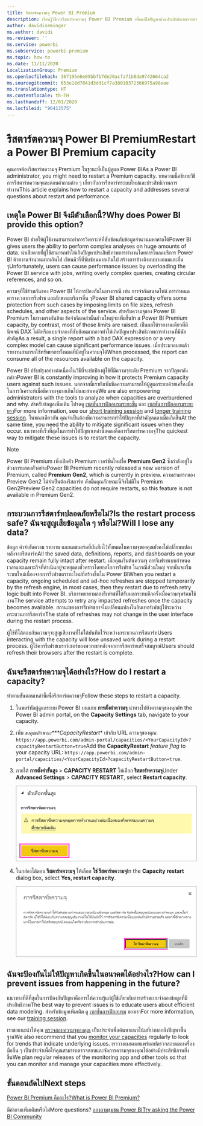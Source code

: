 ```yaml
---
title: รีสตาร์ตความจุ Power BI Premium
description: เรียนรู้วิธีการรีสตาร์ทความจุ Power BI Premium เพื่อแก้ไขปัญหาด้านประสิทธิภาพการทำงาน
author: davidiseminger
ms.author: davidi
ms.reviewer: ''
ms.service: powerbi
ms.subservice: powerbi-premium
ms.topic: how-to
ms.date: 11/11/2020
LocalizationGroup: Premium
ms.openlocfilehash: 367195e0e09bbfb7de20acfa71b8da9742664ca2
ms.sourcegitcommit: 653e18d7041d3dd1cf7a38010372366975a98eae
ms.translationtype: HT
ms.contentlocale: th-TH
ms.lasthandoff: 12/01/2020
ms.locfileid: "96413575"
---
```

# <a name="restart-a-power-bi-premium-capacity"></a><span data-ttu-id="3da2d-103">รีสตาร์ตความจุ Power BI Premium</span><span class="sxs-lookup"><span data-stu-id="3da2d-103">Restart a Power BI Premium capacity</span></span>

<span data-ttu-id="3da2d-104">คุณอาจต้องรีสตาร์ทความจุ Premium ในฐานะที่เป็นผู้ดูแล Power BI</span><span class="sxs-lookup"><span data-stu-id="3da2d-104">As a Power BI administrator, you might need to restart a Premium capacity.</span></span> <span data-ttu-id="3da2d-105">บทความนี้อธิบายวิธีการรีสตาร์ทความจุและตอบคำถามต่าง ๆ เกี่ยวกับการรีสตาร์ทระบบใหม่และประสิทธิภาพการทำงาน</span><span class="sxs-lookup"><span data-stu-id="3da2d-105">This article explains how to restart a capacity and addresses several questions about restart and performance.</span></span>

## <a name="why-does-power-bi-provide-this-option"></a><span data-ttu-id="3da2d-106">เหตุใด Power BI จึงมีตัวเลือกนี้?</span><span class="sxs-lookup"><span data-stu-id="3da2d-106">Why does Power BI provide this option?</span></span>

<span data-ttu-id="3da2d-107">Power BI ช่วยให้ผู้ใช้งานสามารถทำการวิเคราะห์ที่ซับซ้อนกับข้อมูลจำนวนมหาศาลได้</span><span class="sxs-lookup"><span data-stu-id="3da2d-107">Power BI gives users the ability to perform complex analyses on huge amounts of data.</span></span> <span data-ttu-id="3da2d-108">น่าเสียดายที่ผู้ใช้สามารถทำให้เกิดปัญหาประสิทธิภาพการทำงานโดยการโหลดบริการ Power BI ด้วยงานจำนวนมากเกินไป เขียนคิวรี่ที่ซับซ้อนมากเกินไป สร้างการอ้างอิงแบบวงกลมและอื่น ๆ</span><span class="sxs-lookup"><span data-stu-id="3da2d-108">Unfortunately, users can cause performance issues by overloading the Power BI service with jobs, writing overly complex queries, creating circular references, and so on.</span></span>

<span data-ttu-id="3da2d-109">ความจุที่ใช้ร่วมกันของ Power BI ให้การป้องกันในบางกรณี เช่น การจำกัดขนาดไฟล์ การกำหนดตารางเวลาการรีเฟรช และลักษณะบริการอื่น ๆ</span><span class="sxs-lookup"><span data-stu-id="3da2d-109">Power BI shared capacity offers some protection from such cases by imposing limits on file sizes, refresh schedules, and other aspects of the service.</span></span> <span data-ttu-id="3da2d-110">สำหรับความจุของ Power BI Premium ในทางตรงกันข้าม ข้อจำกัดเหล่านั้นส่วนใหญ่จะเพิ่มขึ้น</span><span class="sxs-lookup"><span data-stu-id="3da2d-110">In a Power BI Premium capacity, by contrast, most of those limits are raised.</span></span> <span data-ttu-id="3da2d-111">เป็นผลให้รายงานเดียวที่มีนิพจน์ DAX ไม่ดีหรือแบบจำลองที่ซับซ้อนมากอาจทำให้เกิดปัญหาประสิทธิภาพการทำงานที่มีนัยสำคัญ</span><span class="sxs-lookup"><span data-stu-id="3da2d-111">As a result, a single report with a bad DAX expression or a very complex model can cause significant performance issues.</span></span> <span data-ttu-id="3da2d-112">เมื่อประมวลผลแล้ว รายงานสามารถใช้ทรัพยากรทั้งหมดที่มีอยู่ในความจุได้</span><span class="sxs-lookup"><span data-stu-id="3da2d-112">When processed, the report can consume all of the resources available on the capacity.</span></span> 

<span data-ttu-id="3da2d-113">Power BI ปรับปรุงอย่างต่อเนื่องในวิธีที่จะปกป้องผู้ใช้ที่มีความจุระดับ Premium จากปัญหาดังกล่าว</span><span class="sxs-lookup"><span data-stu-id="3da2d-113">Power BI is constantly improving in how it protects Premium capacity users against such issues.</span></span> <span data-ttu-id="3da2d-114">นอกจากนี้เรายังเพิ่มขีดความสามารถให้ผู้ดูแลระบบด้วยเครื่องมือในการวิเคราะห์เมื่อมีความจุมากเกินไปและสาเหตุ</span><span class="sxs-lookup"><span data-stu-id="3da2d-114">We are also empowering administrators with the tools to analyze when capacities are overburdened and why.</span></span> <span data-ttu-id="3da2d-115">สำหรับข้อมูลเพิ่มเติม โปรดดู [เซสชันการฝึกอบรมระยะสั้น](https://www.youtube.com/watch?v=UgsjMbhi_Bk&feature=youtu.be) และ [เซสชันการฝึกอบรมระยะยาว](https://powerbi.tips/2018/07/)</span><span class="sxs-lookup"><span data-stu-id="3da2d-115">For more information, see our [short training session](https://www.youtube.com/watch?v=UgsjMbhi_Bk&feature=youtu.be) and [longer training session](https://powerbi.tips/2018/07/).</span></span> <span data-ttu-id="3da2d-116">ในขณะเดียวกัน คุณจำเป็นต้องมีความสามารถทำให้ปัญหาที่สำคัญลดลงเมื่อเกิดขึ้น</span><span class="sxs-lookup"><span data-stu-id="3da2d-116">At the same time, you need the ability to mitigate significant issues when they occur.</span></span> <span data-ttu-id="3da2d-117">แนวทางที่เร็วที่สุดในการทำให้ปัญหาเหล่านี้ลดลงคือการรีสตาร์ทความจุ</span><span class="sxs-lookup"><span data-stu-id="3da2d-117">The quickest way to mitigate these issues is to restart the capacity.</span></span>

> [!NOTE]
> <span data-ttu-id="3da2d-118">Power BI Premium เพิ่งเปิดตัว Premium เวอร์ชันใหม่ชื่อ **Premium Gen2** ซึ่งกำลังอยู่ในช่วงการแสดงตัวอย่าง</span><span class="sxs-lookup"><span data-stu-id="3da2d-118">Power BI Premium recently released a new version of Premium, called **Premium Gen2**, which is currently in preview.</span></span> <span data-ttu-id="3da2d-119">ความสามารถของ Preview Gen2 ไม่จำเป็นต้องรีสตาร์ท ดังนั้นคุณลักษณะนี้จึงไม่มีใน Premium Gen2</span><span class="sxs-lookup"><span data-stu-id="3da2d-119">Preview Gen2 capacities do not require restarts, so this feature is not available in Premium Gen2.</span></span>

## <a name="is-the-restart-process-safe-will-i-lose-any-data"></a><span data-ttu-id="3da2d-120">กระบวนการรีสตาร์ทปลอดภัยหรือไม่?</span><span class="sxs-lookup"><span data-stu-id="3da2d-120">Is the restart process safe?</span></span> <span data-ttu-id="3da2d-121">ฉันจะสูญเสียข้อมูลใด ๆ หรือไม่?</span><span class="sxs-lookup"><span data-stu-id="3da2d-121">Will I lose any data?</span></span>

<span data-ttu-id="3da2d-122">ข้อมูล คำจำกัดความ รายงาน และแดชบอร์ดที่บันทึกไว้ทั้งหมดในความจุของคุณยังคงไม่เปลี่ยนแปลงหลังจากรีสตาร์ท</span><span class="sxs-lookup"><span data-stu-id="3da2d-122">All the saved data, definitions, reports, and dashboards on your capacity remain fully intact after restart.</span></span> <span data-ttu-id="3da2d-123">เมื่อคุณเริ่มต้นความจุ การรีเฟรชแบบกำหนดเวลาและเฉพาะกิจที่ดำเนินอยู่จะหยุดลงชั่วคราวโดยกลไกการรีเฟรช ในกรณีส่วนใหญ่ จากนั้นจะเริ่มระบบใหม่เนื่องจากการรีเฟรชตรรกะใหม่ที่สร้างขึ้นใน Power BI</span><span class="sxs-lookup"><span data-stu-id="3da2d-123">When you restart a capacity, ongoing scheduled and ad-hoc refreshes are stopped temporarily by the refresh engine, in most cases, then they restart due to refresh retry logic built into Power BI.</span></span> <span data-ttu-id="3da2d-124">บริการพยายามลองรีเฟรชที่ได้รับผลกระทบอีกครั้งเมื่อความจุพร้อมใช้งาน</span><span class="sxs-lookup"><span data-stu-id="3da2d-124">The service attempts to retry any impacted refreshes once the capacity becomes available.</span></span> <span data-ttu-id="3da2d-125">สถานะของการรีเฟรชอาจไม่เปลี่ยนแปลงในอินเทอร์เฟซผู้ใช้ระหว่างกระบวนการรีสตาร์ท</span><span class="sxs-lookup"><span data-stu-id="3da2d-125">The state of refreshes may not change in the user interface during the restart process.</span></span> 

<span data-ttu-id="3da2d-126">ผู้ใช้ที่โต้ตอบกับความจุจะสูญเสียงานที่ไม่ได้บันทึกไว้ระหว่างกระบวนการรีสตาร์ท</span><span class="sxs-lookup"><span data-stu-id="3da2d-126">Users interacting with the capacity will lose unsaved work during a restart process.</span></span> <span data-ttu-id="3da2d-127">ผู้ใช้ควรรีเฟรชเบราว์เซอร์ของพวกเขาหลังจากการรีสตาร์ทเสร็จสมบูรณ์</span><span class="sxs-lookup"><span data-stu-id="3da2d-127">Users should refresh their browsers after the restart is complete.</span></span>

## <a name="how-do-i-restart-a-capacity"></a><span data-ttu-id="3da2d-128">ฉันจะรีสตาร์ทความจุได้อย่างไร?</span><span class="sxs-lookup"><span data-stu-id="3da2d-128">How do I restart a capacity?</span></span>

<span data-ttu-id="3da2d-129">ทำตามขั้นตอนเหล่านี้เพื่อรีสตาร์ตความจุ</span><span class="sxs-lookup"><span data-stu-id="3da2d-129">Follow these steps to restart a capacity.</span></span>

1. <span data-ttu-id="3da2d-130">ในพอร์ทัลผู้ดูแลระบบ Power BI บนแถบ **การตั้งค่าความจุ** นำทางไปยังความจุของคุณ</span><span class="sxs-lookup"><span data-stu-id="3da2d-130">In the Power BI admin portal, on the **Capacity Settings** tab, navigate to your capacity.</span></span> 

1. <span data-ttu-id="3da2d-131">เพิ่ม *ธงคุณลักษณะ\*\*\*CapacityRestart*\* เข้ากับ URL ความจุของคุณ: `https://app.powerbi.com/admin-portal/capacities/<YourCapacityId>?capacityRestartButton=true`</span><span class="sxs-lookup"><span data-stu-id="3da2d-131">Add the **CapacityRestart** *feature flag* to your capacity URL: `https://app.powerbi.com/admin-portal/capacities/<YourCapacityId>?capacityRestartButton=true`.</span></span>

1. <span data-ttu-id="3da2d-132">ภายใต้ **การตั้งค่าขั้นสูง** > **CAPACITY RESTART** ให้เลือก **รีสตาร์ทความจุ**</span><span class="sxs-lookup"><span data-stu-id="3da2d-132">Under **Advanced Settings** > **CAPACITY RESTART**, select **Restart capacity**.</span></span>

    ![รีสตาร์ทความจุ](media/service-admin-premium-restart/restart-capacity.png)

1. <span data-ttu-id="3da2d-134">ในกล่องโต้ตอบ **รีสตาร์ทความจุ** ให้เลือก **ใช่ รีสตาร์ทความจุ**</span><span class="sxs-lookup"><span data-stu-id="3da2d-134">In the **Capacity restart** dialog box, select **Yes, restart capacity**.</span></span>

    ![ยืนยันการรีสตาร์ท](media/service-admin-premium-restart/confirm-restart.png)

## <a name="how-can-i-prevent-issues-from-happening-in-the-future"></a><span data-ttu-id="3da2d-136">ฉันจะป้องกันไม่ให้ปัญหาเกิดขึ้นในอนาคตได้อย่างไร?</span><span class="sxs-lookup"><span data-stu-id="3da2d-136">How can I prevent issues from happening in the future?</span></span>

<span data-ttu-id="3da2d-137">แนวทางที่ดีที่สุดในการป้องกันปัญหาคือการให้ความรู้แก่ผู้ใช้เกี่ยวกับการสร้างแบบจำลองข้อมูลที่มีประสิทธิภาพ</span><span class="sxs-lookup"><span data-stu-id="3da2d-137">The best way to prevent issues is to educate users about efficient data modeling.</span></span> <span data-ttu-id="3da2d-138">สำหรับข้อมูลเพิ่มเติม ดู [เซสชั่นการฝึกอบรม](https://powerbi.tips/2018/07/) ของเรา</span><span class="sxs-lookup"><span data-stu-id="3da2d-138">For more information, see our [training session](https://powerbi.tips/2018/07/).</span></span>

<span data-ttu-id="3da2d-139">เราขอแนะนำให้คุณ [ตรวจสอบความจุของคุณ](service-admin-premium-monitor-capacity.md) เป็นประจำเพื่อค้นหาแนวโน้มที่บ่งบอกถึงปัญหาพื้นฐาน</span><span class="sxs-lookup"><span data-stu-id="3da2d-139">We also recommend that you [monitor your capacities](service-admin-premium-monitor-capacity.md) regularly to look for trends that indicate underlying issues.</span></span> <span data-ttu-id="3da2d-140">เราวางแผนเผยแพร่แอปตรวจสอบและเครื่องมืออื่น ๆ เป็นประจำเพื่อให้คุณสามารถตรวจสอบและจัดการความจุของคุณได้อย่างมีประสิทธิภาพยิ่งขึ้น</span><span class="sxs-lookup"><span data-stu-id="3da2d-140">We plan regular releases of the monitoring app and other tools so that you can monitor and manage your capacities more effectively.</span></span>

## <a name="next-steps"></a><span data-ttu-id="3da2d-141">ขั้นตอนถัดไป</span><span class="sxs-lookup"><span data-stu-id="3da2d-141">Next steps</span></span>

[<span data-ttu-id="3da2d-142">Power BI Premium คืออะไร?</span><span class="sxs-lookup"><span data-stu-id="3da2d-142">What is Power BI Premium?</span></span>](service-premium-what-is.md)

<span data-ttu-id="3da2d-143">มีคำถามเพิ่มเติมหรือไม่</span><span class="sxs-lookup"><span data-stu-id="3da2d-143">More questions?</span></span> [<span data-ttu-id="3da2d-144">ลองถามชุมชน Power BI</span><span class="sxs-lookup"><span data-stu-id="3da2d-144">Try asking the Power BI Community</span></span>](https://community.powerbi.com/)
